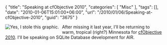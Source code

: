 {
	"title": "Speaking at cfObjective 2010",
	"categories": [
		"Misc"
	],
	"tags": [],
	"date": "2010-01-06T15:01:00+06:00",
	"url": "/2010/01/06/Speaking-at-cfObjective-2010",
	"guid": "3675"
}

<img src="https://static.raymondcamden.com/images/cfjedi/CFObjective_09_banner_3-31deadline_468x62.jpg"  title="Yes, I stole this graphic." style="float:left;margin-bottom:10px;margin-right:10px" />After missing it last year, I'll be returning to warm, tropical (right?) Minnesota for <a href="http://www.cfobjective.com">cfObjective 2010</a>. I'll be speaking on SQLite Database development for AIR.
<br clear="all">
